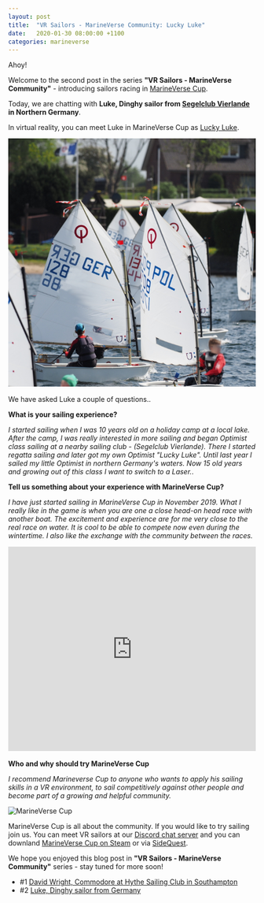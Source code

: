 ```yaml
---
layout: post
title:  "VR Sailors - MarineVerse Community: Lucky Luke"
date:   2020-01-30 08:00:00 +1100
categories: marineverse
---
```


Ahoy!

Welcome to the second post in the series **"VR Sailors - MarineVerse Community"** - introducing sailors racing in [MarineVerse Cup](https://www.marineverse.com/marineverse-cup).

Today, we are chatting with **Luke, Dinghy sailor from [Segelclub Vierlande](http://sc4.de) in Northern Germany**.

In virtual reality, you can meet Luke in MarineVerse Cup as [Lucky Luke](https://www.marineverse.com/marineverse-cup/race/RIr27gp07ol_Pqm9BtychvgvZORu_jcjsnssloiE0VFeOWc).


![Lucky Luke](/assets/community/luckyluke.jpg)

We have asked Luke a couple of questions..

<!--more-->

**What is your sailing experience?**

*I started sailing when I was 10 years old on a holiday camp at a local lake. After the camp, I was really interested in more sailing and began Optimist class sailing at a nearby sailing club - (Segelclub Vierlande). There I started regatta sailing and later got my own Optimist "Lucky Luke". Until last year I sailed my little Optimist in northern Germany's waters. Now 15 old years and growing out of this class I want to switch to a Laser.*.

**Tell us something about your experience with MarineVerse Cup?**

*I have just started sailing in MarineVerse Cup in November 2019. What I really like in the game is when you are one a close head-on head race with another boat. The excitement and experience are for me very close to the real race on water. It is cool to be able to compete now even during the wintertime. I also like the exchange with the community between the races.*

<iframe width="100%" height="415" src="https://www.youtube.com/embed/l2CTyK6WbHI?rel=0&amp;showinfo=0" frameborder="0" allowfullscreen></iframe>

**Who and why should try MarineVerse Cup**

*I recommend Marineverse Cup to anyone who wants to apply his sailing skills in a VR environment, to sail competitively against other people and become part of a growing and helpful community.*


![MarineVerse Cup](https://d3mi3qsvgmg9zn.cloudfront.net/mvcup/hearo_logo.png)


MarineVerse Cup is all about the community. If you would like to try sailing join us. You can meet VR sailors at our [Discord chat server](https://discord.gg/TjMkqzd) and you can downland [MarineVerse Cup on Steam](https://store.steampowered.com/app/1035320/MarineVerse_Cup__Yacht_Racing) or via [SideQuest](https://sdq.st/a-324).

We hope you enjoyed this blog post in **"VR Sailors - MarineVerse Community"** series - stay tuned for more soon!

  - #1 [David Wright, Commodore at Hythe Sailing Club in Southampton](https://blog.marineverse.com/marineverse/2020/01/21/vr-sailors-marineverse-cup-community-david-wright.html)
  - #2 [Luke, Dinghy sailor from Germany](https://blog.marineverse.com/marineverse/2020/01/21/vr-sailors-marineverse-cup-community-david-wright.html)


